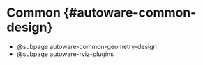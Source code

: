 Common {#autoware-common-design}
==========

- @subpage autoware-common-geometry-design
- @subpage autoware-rviz-plugins
